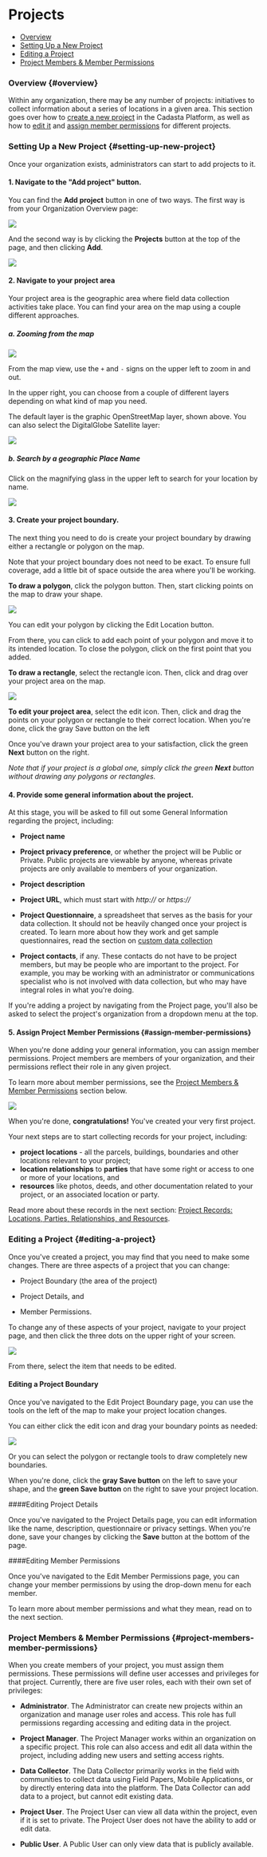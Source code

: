 # Projects

* [Overview](#overview)
* [Setting Up a New Project](#setting-up-new-project)
* [Editing a Project](#editing-a-project)
* [Project Members & Member Permissions](#project-members-member-permissions)

### Overview {#overview}

Within any organization, there may be any number of projects: initiatives to collect information about a series of locations in a given area. This section goes over how to [create a new project](#setting-up-a-new-project) in the Cadasta Platform, as well as how to [edit it](#editing-a-project) and [assign member permissions](#assign-member-permissions) for different projects. 

### Setting Up a New Project {#setting-up-new-project}

Once your organization exists, administrators can start to add projects to it. 

#### 1. Navigate to the "Add project" button.

You can find the **Add project** button in one of two ways. The first way is from your Organization Overview page:

![](/assets/add-project-1.png)

And the second way is by clicking the **Projects** button at the top of the page, and then clicking **Add**.

![](/assets/add-project-2.png)

#### 2. Navigate to your project area

Your project area is the geographic area where field data collection activities take place. You can find your area on the map using a couple different approaches.

##### a. Zooming from the map

![](/assets/Cadasta-Map-Overview.png)

From the map view, use the `+` and `-` signs on the upper left to zoom in and out.

In the upper right, you can choose from a couple of different layers depending on what kind of map you need.

The default layer is the graphic OpenStreetMap layer, shown above. You can also select the DigitalGlobe Satellite layer:

![](/assets/cadasta-map-satellite.png)

##### b. Search by a geographic Place Name

Click on the magnifying glass in the upper left to search for your location by name.

![](/assets/cadasta-map-search.png)

#### 3. Create your project boundary.

The next thing you need to do is create your project boundary by drawing either a rectangle or polygon on the map. 

Note that your project boundary does not need to be exact. To ensure full coverage, add a little bit of space outside the area where you'll be working.

**To draw a polygon**, click the polygon button. Then, start clicking points on the map to draw your shape.

![](/assets/cadasta-map-polygon.png)

You can edit your polygon by clicking the Edit Location button.

From there, you can click to add each point of your polygon and move it to its intended location. To close the polygon, click on the first point that you added.

**To draw a rectangle**, select the rectangle icon. Then, click and drag over your project area on the map.

![](/assets/cadasta-map-rectangle.png)

**To edit your project area**, select the edit icon. Then, click and drag the points on your polygon or rectangle to their correct location. When you're done, click the gray Save button on the left

Once you've drawn your project area to your satisfaction, click the green **Next** button on the right.

_Note that if your project is a global one, simply click the green **Next** button without drawing any polygons or rectangles._


#### 4. Provide some general information about the project.

At this stage, you will be asked to fill out some General Information regarding the project, including:

* **Project name**

* **Project privacy preference**, or whether the project will be Public or Private. Public projects are viewable by anyone, whereas private projects are only available to members of your organization.

* **Project description**

* **Project URL**, which must start with _http://_ or _https://_

* **Project Questionnaire**, a spreadsheet that serves as the basis for your data collection. It should not be heavily changed once your project is created. To learn more about how they work and get sample questionnaires, read the section on [custom data collection](09-XLSForms.md)

* **Project contacts**, if any. These contacts do not have to be project members, but may be people who are important to the project. For example, you may be working with an administrator or communications specialist who is not involved with data collection, but who may have integral roles in what you're doing. 

If you're adding a project by navigating from the Project page, you'll also be asked to select the project's organization from a dropdown menu at the top.

#### 5. Assign Project Member Permissions {#assign-member-permissions}

When you're done adding your general information, you can assign member permissions. Project members are members of your organization, and their permissions reflect their role in any given project. 

To learn more about member permissions, see the  [Project Members & Member Permissions](#project-members-member-permissions) section below.

![](/assets/project-member-permissions.png)

When you're done, **congratulations!** You've created your very first project. 

Your next steps are to start collecting records for your project, including:
* **project locations** - all the parcels, buildings, boundaries and other locations relevant to your project;
* **location relationships** to **parties** that have some right or access to one or more of your locations, and 
* **resources** like photos, deeds, and other documentation related to your project, or an associated location or party. 

Read more about these records in the next section: [Project Records: Locations, Parties, Relationships, and Resources](04-records.md). 

### Editing a Project {#editing-a-project}

Once you've created a project, you may find that you need to make some changes. There are three aspects of a project that you can change:

* Project Boundary (the area of the project)

* Project Details, and

* Member Permissions. 

To change any of these aspects of your project, navigate to your project page, and then click the three dots on the upper right of your screen. 

![](/assets/edit-project-info.png)

From there, select the item that needs to be edited. 

#### Editing a Project Boundary

Once you've navigated to the Edit Project Boundary page, you can use the tools on the left of the map to make your project location changes. 

You can either click the edit icon and drag your boundary points as needed:

![](/assets/edit-project-boundary.png)

Or you can select the polygon or rectangle tools to draw completely new boundaries. 

When you're done, click the **gray Save button** on the left to save your shape, and the **green Save button** on the right to save your project location. 

####Editing Project Details

Once you've navigated to the Project Details page, you can edit information like the name, description, questionnaire or privacy settings. When you're done, save your changes by clicking the **Save** button at the bottom of the page. 

####Editing Member Permissions

Once you've navigated to the Edit Member Permissions page, you can change your member permissions by using the drop-down menu for each member. 

To learn more about member permissions and what they mean, read on to the next section.

### Project Members & Member Permissions {#project-members-member-permissions}

When you create members of your project, you must assign them permissions. These permissions will define user accesses and privileges for that project. Currently, there are five user roles, each with their own set of privileges:

* **Administrator**. The Administrator can create new projects within an organization and manage user roles and access. This role has full permissions regarding accessing and editing data in the project.

* **Project Manager**. The Project Manager works within an organization on a specific project. This role can also access and edit all data within the project, including adding new users and setting access rights.

* **Data Collector**. The Data Collector primarily works in the field with communities to collect data using Field Papers, Mobile Applications, or by directly entering data into the platform. The Data Collector can add data to a project, but cannot edit existing data.

* **Project User**. The Project User can view all data within the project, even if it is set to private. The Project User does not have the ability to add or edit data.

* **Public User**. A Public User can only view data that is publicly available.


